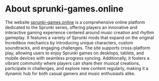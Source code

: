 # About sprunki-games.online

The website [sprunki-games.online](https://sprunki-games.online)  is a comprehensive online platform dedicated to the Sprunki series, offering players an innovative and interactive gaming experience centered around music creation and rhythm gameplay. It features a variety of Sprunki mods that expand on the original Incredibox mechanics by introducing unique characters, custom soundtracks, and engaging challenges. The site supports cross-platform play, allowing users to enjoy Sprunki games on desktops, tablets, and mobile devices with seamless progress syncing. Additionally, it fosters a vibrant community where players can share their musical creations, participate in challenges, and explore new content regularly, making it a dynamic hub for both casual gamers and music enthusiasts alike.
